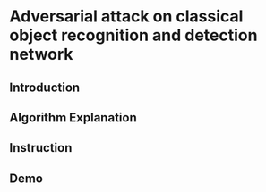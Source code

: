 # Adversarial attack on classical object recognition and detection network   
## Introduction
## Algorithm Explanation
## Instruction
## Demo
